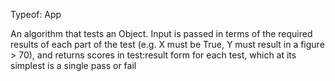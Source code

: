 Typeof: App

An algorithm that tests an Object. Input is passed in terms of the required results of each part of the test (e.g. X must be True, Y must result in a figure > 70), and returns scores in test:result form for each test, which at its simplest is a single pass or fail
